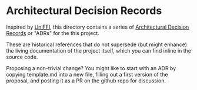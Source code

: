 # Architectural Decision Records

Inspired by [UniFFI](https://github.com/mozilla/uniffi-rs/blob/1e2b046be1b87d5c92d8952fb051b7c84f8ae4d3/docs/adr/README.md), this directory contains a series of [Architectural Decision Records](https://adr.github.io/)
or "ADRs" for the this project.

These are historical references that do not supersede (but might enhance) the living documentation of the project itself, which you can find inline in the source code.

Proposing a non-trivial change? You might like to start with an ADR by copying template.md into a new file, filling out a first version of the proposal, and posting it as a PR on the github repo for discussion.

